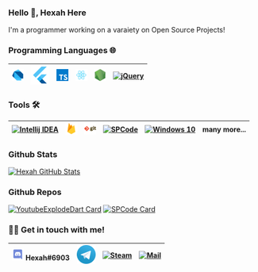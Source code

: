 ### Hello 👋, Hexah Here

<div>
 <p>
I'm a programmer working on a varaiety on Open Source Projects!
</p>
</div>

### Programming Languages 🌐

| [<img src="https://github.com/github/explore/raw/master/topics/dart/dart.png" alt="Dart" width="24">](https://dart.dev/) | [<img src="https://raw.githubusercontent.com/github/explore/80688e429a7d4ef2fca1e82350fe8e3517d3494d/topics/flutter/flutter.png" alt="Flutter" width="38">](https://flutter.dev/)  | [<img src="https://raw.githubusercontent.com/github/explore/80688e429a7d4ef2fca1e82350fe8e3517d3494d/topics/typescript/typescript.png" alt="Typescript" width="24">](https://www.typescriptlang.org/)  |  [<img src="https://raw.githubusercontent.com/github/explore/80688e429a7d4ef2fca1e82350fe8e3517d3494d/topics/react/react.png" alt="React" width="24">](https://reactjs.org/) |  [<img src="https://raw.githubusercontent.com/github/explore/80688e429a7d4ef2fca1e82350fe8e3517d3494d/topics/nodejs/nodejs.png" alt="NodeJS" width="24">](https://nodejs.org/) | [<img src="https://dreae.gallerycdn.vsassets.io/extensions/dreae/sourcepawn-vscode/0.1.4/1515276846898/Microsoft.VisualStudio.Services.Icons.Default" alt="jQuery" width="24">](https://sourcemod.net/)
|---|---|---|---|---|---|
 
### Tools 🛠️

| [<img src="https://logonoid.com/images/thumbs/intellij-idea-logo.png" alt="Intellij IDEA" width="24">](https://www.jetbrains.com/idea/) |  [<img src="https://raw.githubusercontent.com/github/explore/80688e429a7d4ef2fca1e82350fe8e3517d3494d/topics/firebase/firebase.png" alt="firebase" width="24">](https://firebase.google.com/) | [<img src="https://raw.githubusercontent.com/github/explore/80688e429a7d4ef2fca1e82350fe8e3517d3494d/topics/git/git.png" alt="Git" width="24">](https://git-scm.com/) |  [<img src="https://spedit.info/aeon.png" alt="SPCode" width="24">](https://github.com/Hexer10/SPCode) | [<img src="https://p1.hiclipart.com/preview/479/432/6/microsoft-windows-8-logo-microsoft-windows-logo-png-clipart.jpg" alt="Windows 10" width="24">](https://it.wikipedia.org/wiki/Windows_10) | many more...
|---|---|---|---|---|---|

### Github Stats

[![Hexah GitHub Stats](https://github-readme-stats.vercel.app/api?username=Hexer10&count_private=true&show_icons=true)](https://github.com/anandmainali)

### Github Repos

[![YoutubeExplodeDart Card](https://github-readme-stats.vercel.app/api/pin/?username=Hexer10&repo=youtube_explode_dart&show_owner=true)](https://github.com/Hexer10/youtube_explode_dart)
[![SPCode Card](https://github-readme-stats.vercel.app/api/pin/?username=Hexer10&repo=SPCode&show_owner=true)](https://github.com/Hexer10/SPCode)

<h3> 🤝🏻 Get in touch with me! </h3>

| [<img src="https://github.com/github/explore/raw/master/topics/discord/discord.png" alt="Discord Hexah#6903 " width="24">](https://discord.com/) Hexah#6903| [<img src="https://raw.githubusercontent.com/github/explore/80688e429a7d4ef2fca1e82350fe8e3517d3494d/topics/telegram/telegram.png" alt="Flutter" width="38">](https://t.me/Hexah)  | [<img src="https://upload.wikimedia.org/wikipedia/commons/thumb/8/83/Steam_icon_logo.svg/1024px-Steam_icon_logo.svg.png" alt="Steam" width="24">](https://steamcommunity.com/id/hexer504/)  |  [<img src="https://upload.wikimedia.org/wikipedia/commons/thumb/a/ab/Gmail_Icon.svg/1280px-Gmail_Icon.svg.png" alt="Mail" width="24">](mailto:hexer504@gmail.com)
|---|---|---|---|
